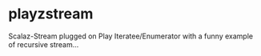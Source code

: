 playzstream
===========

Scalaz-Stream plugged on Play Iteratee/Enumerator
with a funny example of recursive stream...